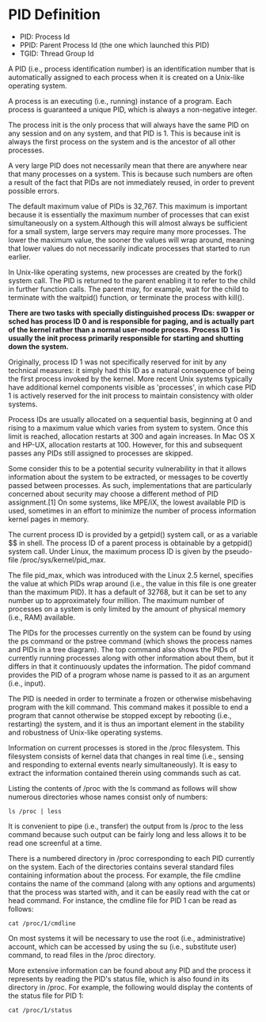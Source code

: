 # PID Definition

* PID: Process Id
* PPID: Parent Process Id \(the one which launched this PID\)
* TGID: Thread Group Id

A PID \(i.e., process identification number\) is an identification number that is automatically assigned to each process when it is created on a Unix-like operating system.

A process is an executing \(i.e., running\) instance of a program. Each process is guaranteed a unique PID, which is always a non-negative integer.

The process init is the only process that will always have the same PID on any session and on any system, and that PID is 1. This is because init is always the first process on the system and is the ancestor of all other processes.

A very large PID does not necessarily mean that there are anywhere near that many processes on a system. This is because such numbers are often a result of the fact that PIDs are not immediately reused, in order to prevent possible errors.

The default maximum value of PIDs is 32,767. This maximum is important because it is essentially the maximum number of processes that can exist simultaneously on a system.Although this will almost always be sufficient for a small system, large servers may require many more processes. The lower the maximum value, the sooner the values will wrap around, meaning that lower values do not necessarily indicate processes that started to run earlier.

In Unix-like operating systems, new processes are created by the fork\(\) system call. The PID is returned to the parent enabling it to refer to the child in further function calls. The parent may, for example, wait for the child to terminate with the waitpid\(\) function, or terminate the process with kill\(\).

**There are two tasks with specially distinguished process IDs: swapper or sched has process ID 0 and is responsible for paging, and is actually part of the kernel rather than a normal user-mode process. Process ID 1 is usually the init process primarily responsible for starting and shutting down the system.**

Originally, process ID 1 was not specifically reserved for init by any technical measures: it simply had this ID as a natural consequence of being the first process invoked by the kernel. More recent Unix systems typically have additional kernel components visible as 'processes', in which case PID 1 is actively reserved for the init process to maintain consistency with older systems.

Process IDs are usually allocated on a sequential basis, beginning at 0 and rising to a maximum value which varies from system to system. Once this limit is reached, allocation restarts at 300 and again increases. In Mac OS X and HP-UX, allocation restarts at 100. However, for this and subsequent passes any PIDs still assigned to processes are skipped.

Some consider this to be a potential security vulnerability in that it allows information about the system to be extracted, or messages to be covertly passed between processes. As such, implementations that are particularly concerned about security may choose a different method of PID assignment.\[1\] On some systems, like MPE/iX, the lowest available PID is used, sometimes in an effort to minimize the number of process information kernel pages in memory.

The current process ID is provided by a getpid\(\) system call, or as a variable $$ in shell. The process ID of a parent process is obtainable by a getppid\(\) system call. Under Linux, the maximum process ID is given by the pseudo-file /proc/sys/kernel/pid\_max.

The file pid\_max, which was introduced with the Linux 2.5 kernel, specifies the value at which PIDs wrap around \(i.e., the value in this file is one greater than the maximum PID\). It has a default of 32768, but it can be set to any number up to approximately four million. The maximum number of processes on a system is only limited by the amount of physical memory \(i.e., RAM\) available.

The PIDs for the processes currently on the system can be found by using the ps command or the pstree command \(which shows the process names and PIDs in a tree diagram\). The top command also shows the PIDs of currently running processes along with other information about them, but it differs in that it continuously updates the information. The pidof command provides the PID of a program whose name is passed to it as an argument \(i.e., input\).

The PID is needed in order to terminate a frozen or otherwise misbehaving program with the kill command. This command makes it possible to end a program that cannot otherwise be stopped except by rebooting \(i.e., restarting\) the system, and it is thus an important element in the stability and robustness of Unix-like operating systems.

Information on current processes is stored in the /proc filesystem. This filesystem consists of kernel data that changes in real time \(i.e., sensing and responding to external events nearly simultaneously\). It is easy to extract the information contained therein using commands such as cat.

Listing the contents of /proc with the ls command as follows will show numerous directories whose names consist only of numbers:

```text
ls /proc | less
```

It is convenient to pipe \(i.e., transfer\) the output from ls /proc to the less command because such output can be fairly long and less allows it to be read one screenful at a time.

There is a numbered directory in /proc corresponding to each PID currently on the system. Each of the directories contains several standard files containing information about the process. For example, the file cmdline contains the name of the command \(along with any options and arguments\) that the process was started with, and it can be easily read with the cat or head command. For instance, the cmdline file for PID 1 can be read as follows:

```text
cat /proc/1/cmdline
```

On most systems it will be necessary to use the root \(i.e., administrative\) account, which can be accessed by using the su \(i.e., substitute user\) command, to read files in the /proc directory.

More extensive information can be found about any PID and the process it represents by reading the PID's status file, which is also found in its directory in /proc. For example, the following would display the contents of the status file for PID 1:

```text
cat /proc/1/status
```

